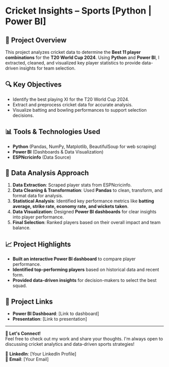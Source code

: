 # Cricket Insights – Sports [Python | Power BI]

## 📌 Project Overview
This project analyzes cricket data to determine the **Best 11 player combinations** for the **T20 World Cup 2024**. Using **Python** and **Power BI**, I extracted, cleaned, and visualized key player statistics to provide data-driven insights for team selection.

## 🔍 Key Objectives
- Identify the best playing XI for the T20 World Cup 2024.
- Extract and preprocess cricket data for accurate analysis.
- Visualize batting and bowling performances to support selection decisions.

## 📊 Tools & Technologies Used
- **Python** (Pandas, NumPy, Matplotlib, BeautifulSoup for web scraping)
- **Power BI** (Dashboards & Data Visualization)
- **ESPNcricinfo** (Data Source)

## 🏏 Data Analysis Approach
1. **Data Extraction**: Scraped player stats from ESPNcricinfo.
2. **Data Cleaning & Transformation**: Used **Pandas** to clean, transform, and format data for analysis.
3. **Statistical Analysis**: Identified key performance metrics like **batting average, strike rate, economy rate, and wickets taken**.
4. **Data Visualization**: Designed **Power BI dashboards** for clear insights into player performance.
5. **Final Selection**: Ranked players based on their overall impact and team balance.

## 📈 Project Highlights
- **Built an interactive Power BI dashboard** to compare player performance.
- **Identified top-performing players** based on historical data and recent form.
- **Provided data-driven insights** for decision-makers to select the best squad.

## 🔗 Project Links
- **Power BI Dashboard**: [Link to dashboard]
- **Presentation**: [Link to presentation]

---
**📢 Let's Connect!**  
Feel free to check out my work and share your thoughts. I'm always open to discussing cricket analytics and data-driven sports strategies!

🔗 **LinkedIn**: [Your LinkedIn Profile]  
📧 **Email**: [Your Email]
